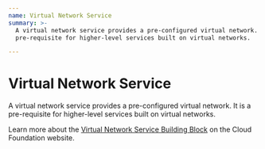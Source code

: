 ```yaml
---
name: Virtual Network Service
summary: >-
  A virtual network service provides a pre-configured virtual network. It is a
  pre-requisite for higher-level services built on virtual networks.

---
```


# Virtual Network Service

A virtual network service provides a pre-configured virtual network. It is a pre-requisite for higher-level services built on virtual networks.

Learn more about the [Virtual Network Service Building Block](https://cloudfoundation.meshcloud.io/maturity-model/service-ecosystem/virtual-network-service.html) on the Cloud Foundation website.
